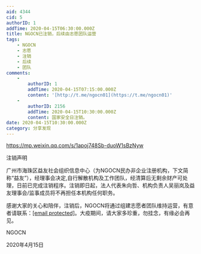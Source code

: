 ```yaml
---
aid: 4344
cid: 5
authorID: 1
addTime: 2020-04-15T06:30:00.000Z
title: NGOCN已注销，后续由志愿团队运营
tags:
    - NGOCN
    - 志愿
    - 注销
    - 后续
    - 团队
comments:
    -
        authorID: 1
        addTime: 2020-04-15T07:15:00.000Z
        content: '[http://t.me/ngocn01](https://t.me/ngocn01)'
    -
        authorID: 2156
        addTime: 2020-04-15T10:30:00.000Z
        content: 国家安全日注销。
date: 2020-04-15T10:30:00.000Z
category: 分享发现
---
```


https://mp.weixin.qq.com/s/1apoj748Sb-duoW1sBzNyw

注销声明

广州市海珠区益友社会组织信息中心（为NGOCN民办非企业注册机构，下文简称“益友”），经理事会决定,自行解散机构及工作团队，经清算后无剩余财产可处理，日前已完成注销程序。注销即日起，法人代表朱向哲、机构负责人吴丽岚及益友理事会/监事成员将不再担任本机构任何职务。

感谢大家的关心和陪伴，注销后，NGOCN将通过组建志愿者团队维持运营，有意者请联系：[\[email protected\]](/cdn-cgi/l/email-protection)。大疫期间，请大家多珍重，勿挂念，有缘必会再见。

NGOCN

2020年4月15日

